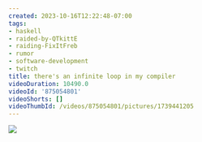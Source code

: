 ```yaml
---
created: 2023-10-16T12:22:48-07:00
tags:
- haskell
- raided-by-QTkittE
- raiding-FixItFreb
- rumor
- software-development
- twitch
title: there's an infinite loop in my compiler
videoDuration: 10490.0
videoId: '875054801'
videoShorts: []
videoThumbId: /videos/875054801/pictures/1739441205
---
```


![](20231016192248.jpg)
